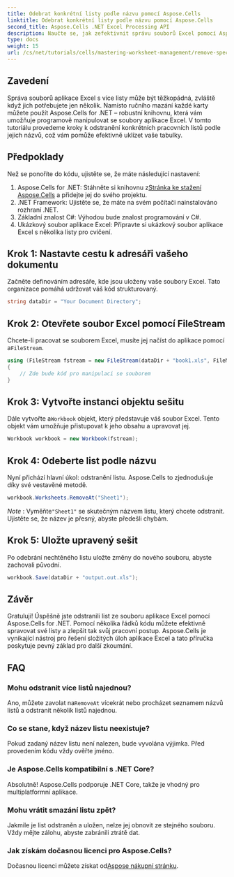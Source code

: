 ```yaml
---
title: Odebrat konkrétní listy podle názvu pomocí Aspose.Cells
linktitle: Odebrat konkrétní listy podle názvu pomocí Aspose.Cells
second_title: Aspose.Cells .NET Excel Processing API
description: Naučte se, jak zefektivnit správu souborů Excel pomocí Aspose.Cells pro .NET. Tato příručka vás provede kroky k programovému odstranění konkrétních listů podle názvu, což vám ušetří čas a vaše tabulky budou uspořádané.
type: docs
weight: 15
url: /cs/net/tutorials/cells/mastering-worksheet-management/remove-specific-worksheets-by-name/
---
```

## Zavedení

Správa souborů aplikace Excel s více listy může být těžkopádná, zvláště když jich potřebujete jen několik. Namísto ručního mazání každé karty můžete použít Aspose.Cells for .NET – robustní knihovnu, která vám umožňuje programově manipulovat se soubory aplikace Excel. V tomto tutoriálu provedeme kroky k odstranění konkrétních pracovních listů podle jejich názvů, což vám pomůže efektivně uklízet vaše tabulky.

## Předpoklady

Než se ponoříte do kódu, ujistěte se, že máte následující nastavení:

1.  Aspose.Cells for .NET: Stáhněte si knihovnu z[Stránka ke stažení Aspose.Cells](https://releases.aspose.com/cells/net/) a přidejte jej do svého projektu.
2. .NET Framework: Ujistěte se, že máte na svém počítači nainstalováno rozhraní .NET.
3. Základní znalost C#: Výhodou bude znalost programování v C#.
4. Ukázkový soubor aplikace Excel: Připravte si ukázkový soubor aplikace Excel s několika listy pro cvičení.

## Krok 1: Nastavte cestu k adresáři vašeho dokumentu

Začněte definováním adresáře, kde jsou uloženy vaše soubory Excel. Tato organizace pomáhá udržovat váš kód strukturovaný.

```csharp
string dataDir = "Your Document Directory";
```

## Krok 2: Otevřete soubor Excel pomocí FileStream

 Chcete-li pracovat se souborem Excel, musíte jej načíst do aplikace pomocí a`FileStream`.

```csharp
using (FileStream fstream = new FileStream(dataDir + "book1.xls", FileMode.Open))
{
    // Zde bude kód pro manipulaci se souborem
}
```

## Krok 3: Vytvořte instanci objektu sešitu

 Dále vytvořte a`Workbook` objekt, který představuje váš soubor Excel. Tento objekt vám umožňuje přistupovat k jeho obsahu a upravovat jej.

```csharp
Workbook workbook = new Workbook(fstream);
```

## Krok 4: Odeberte list podle názvu

Nyní přichází hlavní úkol: odstranění listu. Aspose.Cells to zjednodušuje díky své vestavěné metodě.

```csharp
workbook.Worksheets.RemoveAt("Sheet1");
```

*Note* : Vyměňte`"Sheet1"` se skutečným názvem listu, který chcete odstranit. Ujistěte se, že název je přesný, abyste předešli chybám.

## Krok 5: Uložte upravený sešit

Po odebrání nechtěného listu uložte změny do nového souboru, abyste zachovali původní.

```csharp
workbook.Save(dataDir + "output.out.xls");
```

## Závěr

Gratuluji! Úspěšně jste odstranili list ze souboru aplikace Excel pomocí Aspose.Cells for .NET. Pomocí několika řádků kódu můžete efektivně spravovat své listy a zlepšit tak svůj pracovní postup. Aspose.Cells je vynikající nástroj pro řešení složitých úloh aplikace Excel a tato příručka poskytuje pevný základ pro další zkoumání.

## FAQ

### Mohu odstranit více listů najednou?

 Ano, můžete zavolat na`RemoveAt` vícekrát nebo procházet seznamem názvů listů a odstranit několik listů najednou.

### Co se stane, když název listu neexistuje?

Pokud zadaný název listu není nalezen, bude vyvolána výjimka. Před provedením kódu vždy ověřte jméno.

### Je Aspose.Cells kompatibilní s .NET Core?

Absolutně! Aspose.Cells podporuje .NET Core, takže je vhodný pro multiplatformní aplikace.

### Mohu vrátit smazání listu zpět?

Jakmile je list odstraněn a uložen, nelze jej obnovit ze stejného souboru. Vždy mějte zálohu, abyste zabránili ztrátě dat.

### Jak získám dočasnou licenci pro Aspose.Cells?

Dočasnou licenci můžete získat od[Aspose nákupní stránku](https://purchase.aspose.com/temporary-license/).
